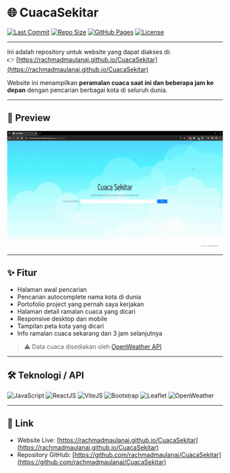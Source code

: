 # 🌐 CuacaSekitar

[![Last Commit](https://img.shields.io/github/last-commit/rachmadmaulanaj/CuacaSekitar?style=for-the-badge)](https://github.com/rachmadmaulanaj/CuacaSekitar/commits/main)
[![Repo Size](https://img.shields.io/github/repo-size/rachmadmaulanaj/CuacaSekitar?style=for-the-badge)](https://github.com/rachmadmaulanaj/CuacaSekitar)
[![GitHub Pages](https://img.shields.io/badge/Deploy-GitHub%20Pages-blue?style=for-the-badge&logo=github)](https://rachmadmaulanaj.github.io/CuacaSekitar)
[![License](https://img.shields.io/github/license/rachmadmaulanaj/CuacaSekitar?style=for-the-badge)](LICENSE)

---

Ini adalah repository untuk website yang dapat diakses di:  
👉 [https://rachmadmaulanaj.github.io/CuacaSekitar](https://rachmadmaulanaj.github.io/CuacaSekitar)

Website ini menampilkan **peramalan cuaca saat ini dan beberapa jam ke depan** dengan pencarian berbagai kota di seluruh dunia.

---

## 📸 Preview
![Website Preview](cuacasekitar.gif)

---

## ✨ Fitur
- Halaman awal pencarian
- Pencarian autocomplete nama kota di dunia
- Portofolio project yang pernah saya kerjakan
- Halaman detail ramalan cuaca yang dicari
- Responsive desktop dan mobile
- Tampilan peta kota yang dicari
- Info ramalan cuaca sekarang dan 3 jam selanjutnya

> ⚠️ Data cuaca disediakan oleh [OpenWeather API](https://openweathermap.org/api)

---

## 🛠️ Teknologi / API

![JavaScript](https://img.shields.io/badge/JavaScript-F7DF1E?style=for-the-badge&logo=javascript&logoColor=black)
![ReactJS](https://img.shields.io/badge/ReactJS-61DAFB?style=for-the-badge&logo=react&logoColor=black)
![ViteJS](https://img.shields.io/badge/ViteJS-646CFF?style=for-the-badge&logo=vite&logoColor=white)
![Bootstrap](https://img.shields.io/badge/Bootstrap-7952B3?style=for-the-badge&logo=bootstrap&logoColor=white)
![Leaflet](https://img.shields.io/badge/Leaflet-1995C7?style=for-the-badge&logo=leaflet&logoColor=white)
![OpenWeather](https://img.shields.io/badge/OpenWeather-0096C7?style=for-the-badge&logo=openweathermap&logoColor=white)

---

## 🔗 Link
- Website Live: [https://rachmadmaulanaj.github.io/CuacaSekitar](https://rachmadmaulanaj.github.io/CuacaSekitar)
- Repository GitHub: [https://github.com/rachmadmaulanaj/CuacaSekitar](https://github.com/rachmadmaulanaj/CuacaSekitar)